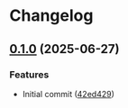 # Changelog

## [0.1.0](https://github.com/MattKobayashi/ix-watch/compare/v0.0.1...v0.1.0) (2025-06-27)


### Features

* Initial commit ([42ed429](https://github.com/MattKobayashi/ix-watch/commit/42ed429b7697b48c6b02b1dde9881927f958ef44))
